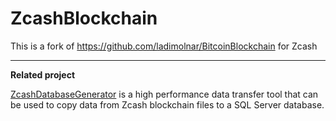 # ZcashBlockchain

This is a fork of https://github.com/ladimolnar/BitcoinBlockchain for Zcash

***

**Related project**

[ZcashDatabaseGenerator](https://github.com/jquesnelle/ZcashDatabaseGenerator) is a high performance data transfer tool that can be used to copy data from Zcash blockchain files to a SQL Server database.

